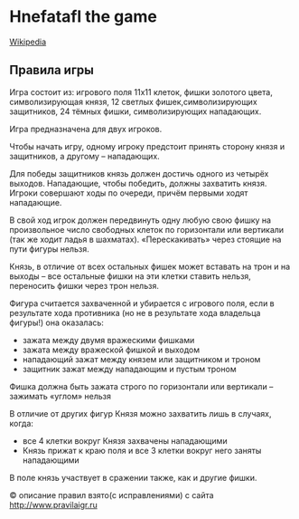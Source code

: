 # Hnefatafl the game

[Wikipedia](https://en.wikipedia.org/wiki/Tafl_games)

## Правила игры

Игра состоит из: игрового поля 11x11 клеток, фишки золотого цвета, символизирующая князя, 12 светлых фишек,символизирующих защитников, 24 тёмных фишки, символизирующих нападающих.

Игра предназначена для двух игроков.

Чтобы начать игру, одному игроку предстоит принять сторону князя и защитников, а другому – нападающих.

Для победы защитников князь должен достичь одного из четырёх выходов. Нападающие, чтобы победить, должны захватить князя. Игроки совершают ходы по очереди, причём первыми ходят нападающие.

В свой ход игрок должен передвинуть одну любую свою фишку на произвольное число свободных клеток по горизонтали или вертикали (так же ходит ладья в шахматах). «Перескакивать» через стоящие на пути фигуры нельзя.

Князь, в отличие от всех остальных фишек может вставать на трон и на выходы – все остальные фишки на эти клетки ставить нельзя, переносить фишки через трон нельзя.

Фигура считается захваченной и убирается с игрового поля, если в результате хода противника (но не в результате хода владельца фигуры!) она оказалась:
- зажата между двумя вражескими фишками
- зажата между вражеской фишкой и выходом
- нападающий зажат между князем или защитником и троном
- защитник зажат между нападающим и пустым троном

Фишка должна быть зажата строго по горизонтали или вертикали – зажимать «углом» нельзя

В отличие от других фигур Князя можно захватить лишь в случаях, когда:
- все 4 клетки вокруг Князя захвачены нападающими
- Князь прижат к краю поля и все 3 клетки вокруг него заняты нападающими

В поле князь участвует в сражении также, как и другие фишки.

© описание правил взято(с исправлениями) с сайта http://www.pravilaigr.ru
